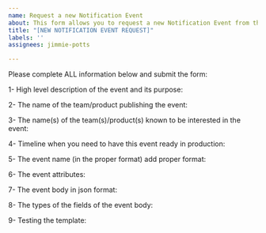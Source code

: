 ```yaml
---
name: Request a new Notification Event
about: This form allows you to request a new Notification Event from the State & Notifications
title: "[NEW NOTIFICATION EVENT REQUEST]"
labels: ''
assignees: jimmie-potts

---
```


Please complete ALL information below and submit the form:

1- High level description of the event and its purpose:

2- The name of the team/product publishing the event:

3- The name(s) of the team(s)/product(s) known to be interested in the event:

4- Timeline when you need to have this event ready in production:

5- The event name (in the proper format) add proper format:

6- The event attributes:

7- The event body in json format:

8- The types of the fields of the event body:

9- Testing the template:
